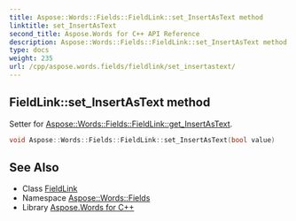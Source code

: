 ```yaml
---
title: Aspose::Words::Fields::FieldLink::set_InsertAsText method
linktitle: set_InsertAsText
second_title: Aspose.Words for C++ API Reference
description: Aspose::Words::Fields::FieldLink::set_InsertAsText method. Setter for Aspose::Words::Fields::FieldLink::get_InsertAsText in C++.
type: docs
weight: 235
url: /cpp/aspose.words.fields/fieldlink/set_insertastext/
---
```

## FieldLink::set_InsertAsText method


Setter for [Aspose::Words::Fields::FieldLink::get_InsertAsText](../get_insertastext/).

```cpp
void Aspose::Words::Fields::FieldLink::set_InsertAsText(bool value)
```

## See Also

* Class [FieldLink](../)
* Namespace [Aspose::Words::Fields](../../)
* Library [Aspose.Words for C++](../../../)
